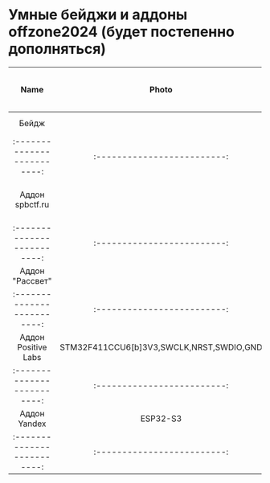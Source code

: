 # Умные бейджи и аддоны offzone2024 (будет постепенно дополняться)

Name | Photo | MCU and pinout | Readout protection | Firmware files and challenge solutions |  
:-------------------------:|:-------------------------:|:-------------------------:|:-------------------------:|:-------------------------:
Бейдж |  | STM32F103C8T6[b]3V3,SWDIO,SWCLK,NRST,GND | RDP Level 1 (SRAM access) |
:-------------------------:|:-------------------------:|:-------------------------:|:-------------------------:|:-------------------------:
Аддон spbctf.ru |  | STM32F103C8T6[b]3V3,SWDIO,SWCLK,NRST,GND | RDP Level 0 (SRAM, Flash, SystemMemory access) | 
:-------------------------:|:-------------------------:|:-------------------------:|:-------------------------:|:-------------------------:
Аддон "Рассвет" |  | STM32F103 | ? | 
:-------------------------:|:-------------------------:|:-------------------------:|:-------------------------:|:-------------------------:
Аддон Positive Labs | STM32F411CCU6[b]3V3,SWCLK,NRST,SWDIO,GND | (SRAM access) |
:-------------------------:|:-------------------------:|:-------------------------:|:-------------------------:|:-------------------------:
Аддон Yandex | ESP32-S3 | ? | 
:-------------------------:|:-------------------------:|:-------------------------:|:-------------------------:|:-------------------------:

